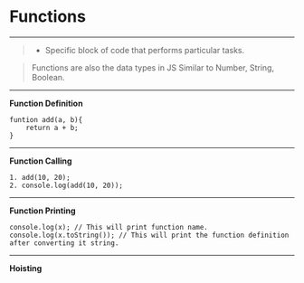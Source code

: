 # Functions

***

> * Specific block of code that performs particular tasks.

> Functions are also the data types in JS
>Similar to Number, String, Boolean.

***

**Function Definition**

```
funtion add(a, b){
    return a + b;
}
```

***

**Function Calling**

```
1. add(10, 20);
2. console.log(add(10, 20));
```
***

**Function Printing**

```
console.log(x); // This will print function name.
console.log(x.toString()); // This will print the function definition after converting it string.
```

***

**Hoisting**

